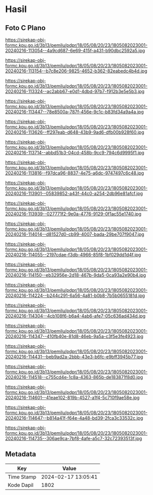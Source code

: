 # Hasil

## Foto C Plano

https://sirekap-obj-formc.kpu.go.id/3b13/pemilu/pdpr/18/05/08/20/23/1805082023001-20240216-113054--4a9cd687-6e69-415f-a431-b90dbc2592a5.jpg

https://sirekap-obj-formc.kpu.go.id/3b13/pemilu/pdpr/18/05/08/20/23/1805082023001-20240216-113154--b7c8e206-9825-4652-b362-82eabedc4b4d.jpg

https://sirekap-obj-formc.kpu.go.id/3b13/pemilu/pdpr/18/05/08/20/23/1805082023001-20240216-113324--ac2abb67-e0d1-4dbd-97b7-f912b3e5e5b3.jpg

https://sirekap-obj-formc.kpu.go.id/3b13/pemilu/pdpr/18/05/08/20/23/1805082023001-20240216-113447--78e8500a-787f-456e-9c1c-b83fd34a9a4a.jpg

https://sirekap-obj-formc.kpu.go.id/3b13/pemilu/pdpr/18/05/08/20/23/1805082023001-20240216-113626--ff297eab-d648-43b9-9ad6-dfb00b928f60.jpg

https://sirekap-obj-formc.kpu.go.id/3b13/pemilu/pdpr/18/05/08/20/23/1805082023001-20240216-113714--abbd51b3-04cd-458b-9cc9-794c6d9995f1.jpg

https://sirekap-obj-formc.kpu.go.id/3b13/pemilu/pdpr/18/05/08/20/23/1805082023001-20240216-113816--f97dca96-8837-4e75-a6dc-9747497c6c48.jpg

https://sirekap-obj-formc.kpu.go.id/3b13/pemilu/pdpr/18/05/08/20/23/1805082023001-20240216-113901--05839852-a43f-44c0-a254-2db96e81afcf.jpg

https://sirekap-obj-formc.kpu.go.id/3b13/pemilu/pdpr/18/05/08/20/23/1805082023001-20240216-113939--027771f2-9e0a-4776-9129-0f1ac55e1740.jpg

https://sirekap-obj-formc.kpu.go.id/3b13/pemilu/pdpr/18/05/08/20/23/1805082023001-20240216-114014--d81527d0-cb99-4007-bada-29be707f9047.jpg

https://sirekap-obj-formc.kpu.go.id/3b13/pemilu/pdpr/18/05/08/20/23/1805082023001-20240216-114055--2197cdae-f3db-4966-85f8-1bf029dd1d4f.jpg

https://sirekap-obj-formc.kpu.go.id/3b13/pemilu/pdpr/18/05/08/20/23/1805082023001-20240216-114150--eb32956e-2d18-467b-9da5-0ca93a2e90b4.jpg

https://sirekap-obj-formc.kpu.go.id/3b13/pemilu/pdpr/18/05/08/20/23/1805082023001-20240216-114224--b244c291-6a56-4a81-b0b8-7b5b0655181d.jpg

https://sirekap-obj-formc.kpu.go.id/3b13/pemilu/pdpr/18/05/08/20/23/1805082023001-20240216-114304--4cb108f6-b6a4-4ab6-afe7-05c636ad434d.jpg

https://sirekap-obj-formc.kpu.go.id/3b13/pemilu/pdpr/18/05/08/20/23/1805082023001-20240216-114347--410fb40e-81d8-46eb-9a5a-c3f5e3fe4923.jpg

https://sirekap-obj-formc.kpu.go.id/3b13/pemilu/pdpr/18/05/08/20/23/1805082023001-20240216-114431--beb9ad2a-2bbb-43e3-b6fc-e9bff3945b77.jpg

https://sirekap-obj-formc.kpu.go.id/3b13/pemilu/pdpr/18/05/08/20/23/1805082023001-20240216-114518--c755cd4e-1c8a-4363-865b-de183871f8d0.jpg

https://sirekap-obj-formc.kpu.go.id/3b13/pemilu/pdpr/18/05/08/20/23/1805082023001-20240216-114601--41eae102-819b-4527-a1f4-5c710f9ae58e.jpg

https://sirekap-obj-formc.kpu.go.id/3b13/pemilu/pdpr/18/05/08/20/23/1805082023001-20240216-114647--b814a41f-f64e-4a48-bd39-2fca3c33532c.jpg

https://sirekap-obj-formc.kpu.go.id/3b13/pemilu/pdpr/18/05/08/20/23/1805082023001-20240216-114735--306ae9ca-7bf8-4afe-a5c7-32c72393513f.jpg


## Metadata

| Key        | Value               |
| ---------- | ------------------- |
| Time Stamp | 2024-02-17 13:05:41 |
| Kode Dapil | 1802                |



